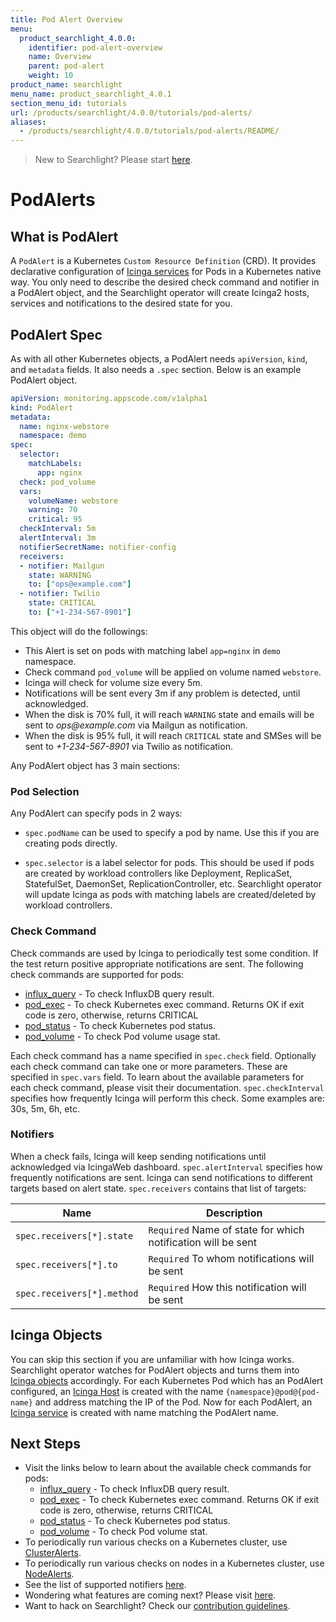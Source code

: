 ```yaml
---
title: Pod Alert Overview
menu:
  product_searchlight_4.0.0:
    identifier: pod-alert-overview
    name: Overview
    parent: pod-alert
    weight: 10
product_name: searchlight
menu_name: product_searchlight_4.0.1
section_menu_id: tutorials
url: /products/searchlight/4.0.0/tutorials/pod-alerts/
aliases:
  - /products/searchlight/4.0.0/tutorials/pod-alerts/README/
---
```


> New to Searchlight? Please start [here](/docs/tutorials/README.md).

# PodAlerts

## What is PodAlert
A `PodAlert` is a Kubernetes `Custom Resource Definition` (CRD). It provides declarative configuration of [Icinga services](https://www.icinga.com/docs/icinga2/latest/doc/09-object-types/#service) for Pods in a Kubernetes native way. You only need to describe the desired check command and notifier in a PodAlert object, and the Searchlight operator will create Icinga2 hosts, services and notifications to the desired state for you.

## PodAlert Spec
As with all other Kubernetes objects, a PodAlert needs `apiVersion`, `kind`, and `metadata` fields. It also needs a `.spec` section. Below is an example PodAlert object.

```yaml
apiVersion: monitoring.appscode.com/v1alpha1
kind: PodAlert
metadata:
  name: nginx-webstore
  namespace: demo
spec:
  selector:
    matchLabels:
      app: nginx
  check: pod_volume
  vars:
    volumeName: webstore
    warning: 70
    critical: 95
  checkInterval: 5m
  alertInterval: 3m
  notifierSecretName: notifier-config
  receivers:
  - notifier: Mailgun
    state: WARNING
    to: ["ops@example.com"]
  - notifier: Twilio
    state: CRITICAL
    to: ["+1-234-567-8901"]
```

This object will do the followings:

- This Alert is set on pods with matching label `app=nginx` in `demo` namespace.
- Check command `pod_volume` will be applied on volume named `webstore`.
- Icinga will check for volume size every 5m.
- Notifications will be sent every 3m if any problem is detected, until acknowledged.
- When the disk is 70% full, it will reach `WARNING` state and emails will be sent to _ops@example.com_ via Mailgun as notification.
- When the disk is 95% full, it will reach `CRITICAL` state and SMSes will be sent to _+1-234-567-8901_ via Twilio as notification.

Any PodAlert object has 3 main sections:

### Pod Selection
Any PodAlert can specify pods in 2 ways:

- `spec.podName` can be used to specify a pod by name. Use this if you are creating pods directly.

- `spec.selector` is a label selector for pods. This should be used if pods are created by workload controllers like Deployment, ReplicaSet, StatefulSet, DaemonSet, ReplicationController, etc. Searchlight operator will update Icinga as pods with matching labels are created/deleted by workload controllers.

### Check Command
Check commands are used by Icinga to periodically test some condition. If the test return positive appropriate notifications are sent. The following check commands are supported for pods:
- [influx_query](/docs/tutorials/pod-alerts/influx_query.md) - To check InfluxDB query result.
- [pod_exec](/docs/tutorials/pod-alerts/pod_exec.md) - To check Kubernetes exec command. Returns OK if exit code is zero, otherwise, returns CRITICAL
- [pod_status](/docs/tutorials/pod-alerts/pod_status.md) - To check Kubernetes pod status.
- [pod_volume](/docs/tutorials/pod-alerts/pod_volume.md) - To check Pod volume usage stat.

Each check command has a name specified in `spec.check` field. Optionally each check command can take one or more parameters. These are specified in `spec.vars` field. To learn about the available parameters for each check command, please visit their documentation. `spec.checkInterval` specifies how frequently Icinga will perform this check. Some examples are: 30s, 5m, 6h, etc.

### Notifiers
When a check fails, Icinga will keep sending notifications until acknowledged via IcingaWeb dashboard. `spec.alertInterval` specifies how frequently notifications are sent. Icinga can send notifications to different targets based on alert state. `spec.receivers` contains that list of targets:

| Name                       | Description                                                  |
|----------------------------|--------------------------------------------------------------|
| `spec.receivers[*].state`  | `Required` Name of state for which notification will be sent |
| `spec.receivers[*].to`     | `Required` To whom notifications will be sent                |
| `spec.receivers[*].method` | `Required` How this notification will be sent                |


## Icinga Objects
You can skip this section if you are unfamiliar with how Icinga works. Searchlight operator watches for PodAlert objects and turns them into [Icinga objects](https://www.icinga.com/docs/icinga2/latest/doc/09-object-types/) accordingly. For each Kubernetes Pod which has an PodAlert configured, an [Icinga Host](https://www.icinga.com/docs/icinga2/latest/doc/09-object-types/#host) is created with the name `{namespace}@pod@{pod-name}` and address matching the IP of the Pod. Now for each PodAlert, an [Icinga service](https://www.icinga.com/docs/icinga2/latest/doc/09-object-types/#service) is created with name matching the PodAlert name.


## Next Steps
 - Visit the links below to learn about the available check commands for pods:
    - [influx_query](/docs/tutorials/pod-alerts/influx_query.md) - To check InfluxDB query result.
    - [pod_exec](/docs/tutorials/pod-alerts/pod_exec.md) - To check Kubernetes exec command. Returns OK if exit code is zero, otherwise, returns CRITICAL
    - [pod_status](/docs/tutorials/pod-alerts/pod_status.md) - To check Kubernetes pod status.
    - [pod_volume](/docs/tutorials/pod-alerts/pod_volume.md) - To check Pod volume stat.
 - To periodically run various checks on a Kubernetes cluster, use [ClusterAlerts](/docs/tutorials/cluster-alerts/README.md).
 - To periodically run various checks on nodes in a Kubernetes cluster, use [NodeAlerts](/docs/tutorials/node-alerts/README.md).
 - See the list of supported notifiers [here](/docs/tutorials/notifiers.md).
 - Wondering what features are coming next? Please visit [here](/ROADMAP.md).
 - Want to hack on Searchlight? Check our [contribution guidelines](/CONTRIBUTING.md).
